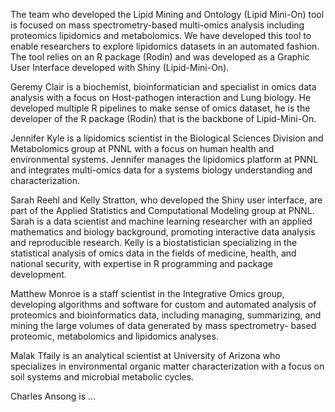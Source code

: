 The team who developed the Lipid Mining and Ontology (Lipid Mini-On) tool is focused on mass spectrometry-based multi-omics analysis including proteomics lipidomics and metabolomics. We have developed this tool to enable researchers to explore lipidomics datasets in an automated fashion. The tool relies on an R package (Rodin) and was developed as a Graphic User Interface developed with Shiny (Lipid-Mini-On).

 

Geremy Clair is a biochemist, bioinformatician and specialist in omics data analysis with a focus on Host-pathogen interaction and Lung biology. He developed multiple R pipelines to make sense of omics dataset, he is the developer of the R package (Rodin) that is the backbone of Lipid-Mini-On.

Jennifer Kyle is a lipidomics scientist in the Biological Sciences Division and Metabolomics group at PNNL with a focus on human health and environmental systems. Jennifer manages the lipidomics platform at PNNL and integrates multi-omics data for a systems biology understanding and characterization.  

Sarah Reehl and Kelly Stratton, who developed the Shiny user interface, are part of the Applied Statistics and Computational Modeling group at PNNL. Sarah is a data scientist and machine learning researcher with an applied mathematics and biology background, promoting interactive data analysis and reproducible research. Kelly is a biostatistician specializing in the statistical analysis of omics data in the fields of medicine, health, and national security, with expertise in R programming and package development.

Matthew Monroe is a staff scientist in the Integrative Omics group, developing algorithms and software for custom and automated analysis of proteomics and bioinformatics data, including managing, summarizing, and mining the large volumes of data generated by mass spectrometry- based proteomic, metabolomics and lipidomics analyses.

Malak Tfaily is an analytical scientist at University of Arizona who specializes in environmental organic matter characterization with a focus on soil systems and microbial metabolic cycles. 

Charles Ansong is …
